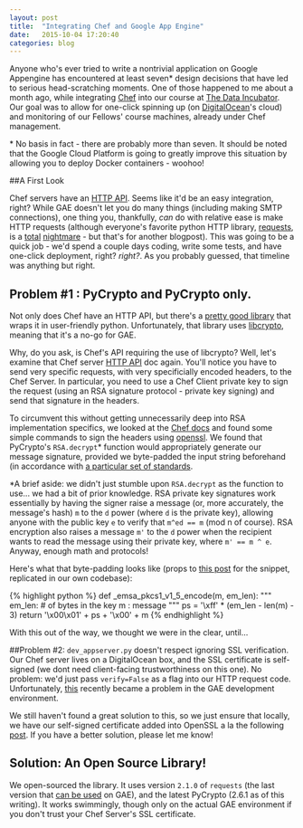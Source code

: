 ```yaml
---
layout: post
title:  "Integrating Chef and Google App Engine"
date:   2015-10-04 17:20:40
categories: blog
---
```


Anyone who's ever tried to write a nontrivial application on Google Appengine has encountered at least seven\* design decisions that have led to serious head-scratching moments. One of those happened to me about a month ago, while integrating [Chef](https://www.chef.io/chef/) into our course at [The Data Incubator](www.thedataincubator.com). Our goal was to allow for one-click spinning up (on [DigitalOcean](http://digitalocean.com)'s cloud) and monitoring of our Fellows' course machines, already under Chef management. 

\* No basis in fact - there are probably more than seven. It should be noted that the Google Cloud Platform is going to greatly improve this situation by allowing you to deploy Docker containers - woohoo!

##A First Look

Chef servers have an [HTTP API](https://docs.chef.io/api_chef_server.html). Seems like it'd be an easy integration, right? While GAE doesn't let you do many things (including making SMTP connections), one thing you, thankfully, *can* do with relative ease is make HTTP requests (although everyone's favorite python HTTP library, [requests](http://www.python-requests.org/en/latest/), is a [total](http://stackoverflow.com/questions/21605328/python-requests-on-google-app-engine-not-working-for-https) [nightmare](http://stackoverflow.com/questions/9762685/using-the-requests-python-library-in-google-app-engine) - but that's for another blogpost). This was going to be a quick job - we'd spend a couple days coding, write some tests, and have one-click deployment, right? *right?*. As you probably guessed, that timeline was anything but right.


## Problem #1 : PyCrypto and PyCrypto only.
Not only does Chef have an HTTP API, but there's a [pretty good library](https://github.com/coderanger/pychef) that wraps it in user-friendly python. Unfortunately, that library uses [libcrypto](https://github.com/coderanger/pychef/blob/master/chef/rsa.py), meaning that it's a no-go for GAE. 

Why, do you ask, is Chef's API requiring the use of libcrypto? Well, let's examine that Chef server [HTTP API](https://docs.chef.io/api_chef_server.html) doc again. You'll notice you have to send very specific requests, with very specificially encoded headers, to the Chef Server. In particular, you need to use a Chef Client private key to sign the request (using an RSA signature protocol - private key signing) and send that signature in the headers.

To circumvent this without getting unnecessarily deep into RSA implementation specifics, we looked at the [Chef docs](https://docs.chef.io/auth.html) and found some simple commands to sign the headers using [openssl](https://www.openssl.org/docs/manmaster/apps/rsautl.html). We found that PyCrypto's `RSA.decrypt`\* function would appropriately generate our message signature, provided we byte-padded the input string beforehand (in accordance with [a particular set of standards](https://en.wikipedia.org/wiki/PKCS_1). 

\*A brief aside: we didn't just stumble upon `RSA.decrypt` as the function to use... we had a bit of prior knowledge. RSA private key signatures work essentially by having the signer raise a message (or, more accurately, the message's hash) `m` to the `d` power (where `d` is the private key), allowing anyone with the public key `e` to verify that `m^ed == m` (mod n of course). RSA encryption also raises a message `m'` to the `d` power when the recipient wants to read the message using their private key, where `m' == m ^ e`. Anyway, enough math and protocols!

Here's what that byte-padding looks like (props to [this post](http://engineering.hearsaysocial.com/2012/01/25/using-pycrypto-instead-of-m2crypto-on-google-app-engine/) for the snippet, replicated in our own codebase):

{% highlight python %}
def _emsa_pkcs1_v1_5_encode(m, em_len):
  """
  em_len: # of bytes in the key
  m : message
  """
  ps = '\xff' * (em_len - len(m) - 3)
  return '\x00\x01' + ps + '\x00' + m
{% endhighlight %}

With this out of the way, we thought we were in the clear, until...

##Problem #2: `dev_appserver.py` doesn't respect ignoring SSL verification.
Our Chef server lives on a DigitalOcean box, and the SSL certificate is self-signed (we dont need client-facing trustworthiness on this one). No problem: we'd just pass `verify=False` as a flag into our HTTP request code. Unfortunately, [this](http://stackoverflow.com/questions/28866770/appengine-urlfetch-validate-certificate-false-none-not-being-respected) recently became a problem in the GAE development environment. 

We still haven't found a great solution to this, so we just ensure that locally, we have our self-signed certificate added into OpenSSL a la the following [post](http://unix.stackexchange.com/questions/90450/adding-a-self-signed-certificate-to-the-trusted-list). If you have a better solution, please let me know!


## Solution: An Open Source Library!
We open-sourced the library. It uses version `2.1.0` of `requests` (the last version that [can be used](http://stackoverflow.com/questions/21605328/python-requests-on-google-app-engine-not-working-for-https) on GAE), and the latest PyCrypto (2.6.1 as of this writing). It works swimmingly, though only on the actual GAE environment if you don't trust your Chef Server's SSL certificate.
